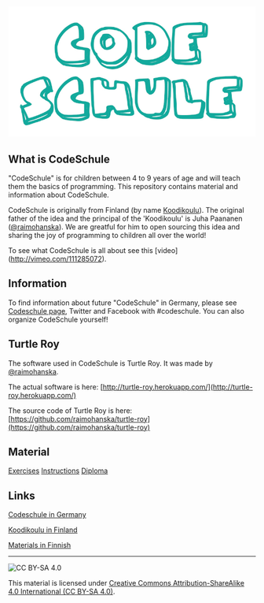 ![codeSchule](logos/logo_small.jpg)

## What is CodeSchule

"CodeSchule" is for children between 4 to 9 years of age and will teach them the basics of programming. This repository contains material and information about CodeSchule.

CodeSchule is originally from Finland (by name [Koodikoulu](http://koodikoulu.fi/)). The original father of the idea and the principal of the 'Koodikoulu' is Juha Paananen ([@raimohanska](https://github.com/raimohanska)). We are greatful for him to open sourcing this idea and sharing the joy of programming to children all over the world!

To see what CodeSchule is all about see this [video] (http://vimeo.com/111285072).

## Information
To find information about future "CodeSchule" in Germany, please see [Codeschule page](http://codeschule.org/de/), Twitter and Facebook with #codeschule. You can also organize CodeSchule yourself! 

## Turtle Roy

The software used in CodeSchule is Turtle Roy. It was made by [@raimohanska](https://github.com/raimohanska).

The actual software is here: [http://turtle-roy.herokuapp.com/](http://turtle-roy.herokuapp.com/)

The source code of Turtle Roy is here: [https://github.com/raimohanska/turtle-roy](https://github.com/raimohanska/turtle-roy)

## Material

[Exercises](de.md)
[Instructions](for_parents.md)
[Diploma](urkunde_codeschule.pdf)


## Links

[Codeschule in Germany](http://codeschule.org/de/)

[Koodikoulu in Finland](http://koodikoulu.fi/)

[Materials in Finnish](https://github.com/koodikoulu/koodikoulu)

- - -
![CC BY-SA 4.0](http://i.creativecommons.org/l/by-sa/4.0/88x31.png)

This material is licensed under [Creative Commons Attribution-ShareAlike 4.0 International (CC BY-SA 4.0)](http://creativecommons.org/licenses/by-sa/4.0/deed.en).





